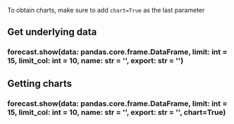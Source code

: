 To obtain charts, make sure to add `chart=True` as the last parameter

## Get underlying data 
### forecast.show(data: pandas.core.frame.DataFrame, limit: int = 15, limit_col: int = 10, name: str = '', export: str = '')



## Getting charts 
### forecast.show(data: pandas.core.frame.DataFrame, limit: int = 15, limit_col: int = 10, name: str = '', export: str = '', chart=True)


